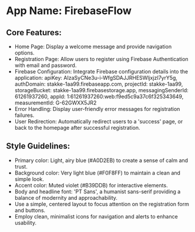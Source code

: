 # **App Name**: FirebaseFlow

## Core Features:

- Home Page: Display a welcome message and provide navigation options.
- Registration Page: Allow users to register using Firebase Authentication with email and password.
- Firebase Configuration: Integrate Firebase configuration details into the application: apiKey: AIzaSyCNe3u-i-WfgSDAJJRHESWljxjzI7yrY5g, authDomain: stakke-1aa99.firebaseapp.com, projectId: stakke-1aa99, storageBucket: stakke-1aa99.firebasestorage.app, messagingSenderId: 61261937260, appId: 1:61261937260:web:f9ed5c9a37c6f325343649, measurementId: G-62GWXX5JR2
- Error Handling: Display user-friendly error messages for registration failures.
- User Redirection: Automatically redirect users to a 'success' page, or back to the homepage after successful registration.

## Style Guidelines:

- Primary color: Light, airy blue (#A0D2EB) to create a sense of calm and trust.
- Background color: Very light blue (#F0F8FF) to maintain a clean and simple look.
- Accent color: Muted violet (#B39DDB) for interactive elements.
- Body and headline font: 'PT Sans', a humanist sans-serif providing a balance of modernity and approachability.
- Use a simple, centered layout to focus attention on the registration form and buttons.
- Employ clean, minimalist icons for navigation and alerts to enhance usability.